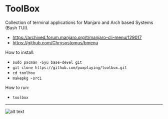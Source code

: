 # ToolBox
Collection of terminal applications for Manjaro and Arch based Systems (Bash TUI).
- https://archived.forum.manjaro.org/t/manjaro-cli-menu/129017
- https://github.com/Chrysostomus/bmenu

How to install:
- ```sudo pacman -Syu base-devel git```
- ```git clone https://github.com/puxplaying/toolbox.git```
- ```cd toolbox```
- ```makepkg -srci```

How to run:
- ```toolbox```

---

![alt text](https://github.com/puxplaying/toolbox/blob/master/1.png)
